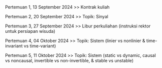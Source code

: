 Pertemuan 1, 13 September 2024 >> Kontrak kuliah

Pertemuan 2, 20 September 2024 >> Topik: Sinyal

Pertemuan 3, 27 September 2024 >> Libur perkuliahan (instruksi rektor untuk persiapan wisuda)

Pertemuan 4, 04 Oktober 2024   >> Topik: Sistem (linier vs nonlinier & time-invariant vs time-variant)

Pertemuan 5, 11 Oktober 2024   >> Topik: Sistem (static vs dynamic, causal vs noncausal, invertible vs non-invertible, & stable vs unstable)
